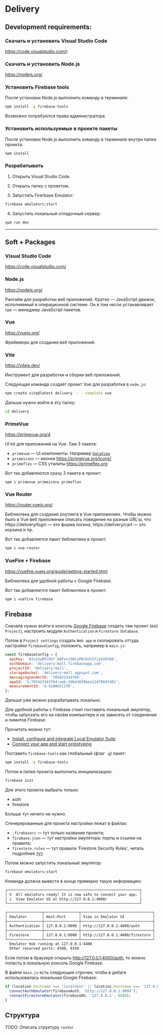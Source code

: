 # Delivery

## Development requirements:

### Скачать и установить Visual Studio Code

https://code.visualstudio.com/)

### Скачать и установить Node.js

https://nodejs.org/

### Установить Firebase tools

После установки Node.js выполнить команду в терминале:

```sh
npm install -g firebase-tools
```

Возможно потребуются права администратора.

### Установить используемые в проекте пакеты

После установки Node.js выполнить команду в терминале внутри папки проекта:

```sh
npm install
```

### Разрабатывать

1. Открыть Visual Studio Code.

2. Открыть папку с проектом.

3. Запустить Firerbase Emulator:

```sh
firebase emulators:start
```

4. Запустить локальный отладочный сервер:

```sh
npm run dev
```

---

## Soft + Packages

### Visual Studio Code

https://code.visualstudio.com/

### Node.js

https://nodejs.org/

Рантайм для разработки веб приложений.
Кратко — JavaScript движок, исполняемый в операционной системе.
Он в том числе устанавливает `npm` — менеджер JavaScript пакетов.

### Vue

https://vuejs.org/

Фреймворк для создания веб приложений.

### Vite

https://vitejs.dev/

Инструмент для разработки и сборки веб приложений.

Следующая команда создаёт проект Vue для разработки в `node.js`:

```sh
npm create vite@latest delivery -- --template vue
```

Дальше нужно войти в эту папку:

```sh
cd delivery
```

### PrimeVue

https://primevue.org/4

UI kit для приложений на Vue.
Там 3 пакета:

- `primevue` — UI компоненты. Например [`DataView`](https://primevue.org/dataview/)
- `primeicons` — иконки https://primevue.org/icons/
- `primeflex` — CSS утилиты https://primeflex.org

Вот так добавляются сразу 3 пакета в проект:

```
npm i primevue primeicons primeflex
```

### Vue Router

https://router.vuejs.org/

Библиотека для создания роутинга в Vue приложениях.
Чтобы можно было в Vue веб приложении описать поведение на разные URL'ы, что https://delivery/login — это форма логина, https://delivery/cart — это корзина и пр.

Вот так добавляется пакет библиотеки в проект:

```sh
npm i vue-router
```

### VueFire + Firebase

https://vuefire.vuejs.org/guide/getting-started.html

Библиотека для удобной работы с Google Firebase.

Вот так добавляется пакет библиотеки в проект:

```sh
npm i vuefire firebase
```

## Firebase

Сначала нужно войти в консоль [Google Firebase](https://firebase.google.com/) создать там проект (`Add Project`), настроить модули `Authentication` и `Firestore Database`.

Потом в `Project settings` создать `Web app` и скопировать оттуда настройки `firebaseConfig`, положить, например в `main.js`:

```js
const firebaseConfig = {
  apiKey: 'AIzaSyBVcOGf_kWfvni5NtyPWsUJh1fiyGVUY0A',
  authDomain: 'delivery-mall.firebaseapp.com',
  projectId: 'delivery-mall',
  storageBucket: 'delivery-mall.appspot.com',
  messagingSenderId: '705423343764',
  appId: '1:705423343764:web:19b43839bea1147869f481',
  measurementId: 'G-S18WGX11TD',
};
```

Дальше уже можно разрабатывать локально.

Для удобной работы с Firebase стоит поставить локальный эмулятор, чтобы запускать его на своём компьютере и не зависеть от соединения и лимитов Firebase:

Прочитать можно тут:

- [Install, configure and integrate Local Emulator Suite](https://firebase.google.com/docs/emulator-suite/install_and_configure)
- [Connect your app and start prototyping](https://firebase.google.com/docs/emulator-suite/connect_and_prototype)

Поставить `firebase-tools` как глобальный (флаг `-g`) пакет:

```sh
npm install -g firebase-tools
```

Потом в папке проекта выполнить инициализацию:

```sh
firebase init
```

Для этого проекта выбрать только:

- auth
- firestore

Больше тут ничего не нужно.

Сгенерированные для проекта настройки лежат в файлах:

- `.firebaserc` — тут только название проекта;
- `firebase.json` — тут настройки эмулятора: порты и ссылки на правила;
- `firestore.rules` — тут правила 'Firestore Security Rules', читать подробнее [тут](https://firebase.google.com/docs/firestore/security/get-started).

Потом можно запустить локальный эмулятор:

```sh
firebase emulators:start
```

Команда должна вывести в конце примерно такую информацию:

```sh
┌─────────────────────────────────────────────────────────────┐
│ V  All emulators ready! It is now safe to connect your app. │
│ i  View Emulator UI at http://127.0.0.1:4000/               │
└─────────────────────────────────────────────────────────────┘

┌────────────────┬────────────────┬─────────────────────────────────┐
│ Emulator       │ Host:Port      │ View in Emulator UI             │
├────────────────┼────────────────┼─────────────────────────────────┤
│ Authentication │ 127.0.0.1:9099 │ http://127.0.0.1:4000/auth      │
├────────────────┼────────────────┼─────────────────────────────────┤
│ Firestore      │ 127.0.0.1:8080 │ http://127.0.0.1:4000/firestore │
└────────────────┴────────────────┴─────────────────────────────────┘
  Emulator Hub running at 127.0.0.1:4400
  Other reserved ports: 4500, 9150
```

Если потом в браузере открыть http://127.0.0.1:4000/auth, то можно попасть в _локальную_ консоль Google Firebase.

В файле `main.js` есть следующие строчки, чтобы в дебаге использовалась локальная Google Firebase:

```js
if (location.hostname === 'localhost' || location.hostname === '127.0.0.1') {
  connectAuthEmulator(firebaseAuth, 'http://127.0.0.1:9099');
  connectFirestoreEmulator(firebaseDb, '127.0.0.1', 8080);
}
```

## Структура

TODO: Описать структуру `router`
